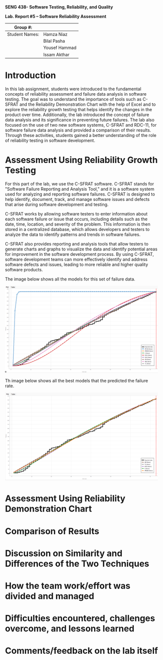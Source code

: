 **SENG 438- Software Testing, Reliability, and Quality**

**Lab. Report \#5 – Software Reliability Assessment**

| Group \#:       |   |
|-----------------|---|
| Student Names:  | Hamza Niaz |
|                 | Bilal Pasha |
|                 | Yousef Hammad |
|                 | Issam Akthar |

# Introduction

In this lab assignment, students were introduced to the fundamental concepts of reliability assessment and failure data analysis in software testing. The goal was to understand the importance of tools such as C-SFRAT and the Reliability Demonstration Chart with the help of Excel and to explore the reliability growth testing that helps identify the changes in the product over time. Additionally, the lab introduced the concept of failure data analysis and its significance in preventing future failures. The lab also focused on the use of two new software systems, C-SFRAT and RDC-11, for software failure data analysis and provided a comparison of their results. Through these activities, students gained a better understanding of the role of reliability testing in software development.

# Assessment Using Reliability Growth Testing 

For this part of the lab, we use the C-SFRAT software. C-SFRAT stands for "Software Failure Reporting and Analysis Tool," and it is a software system used for analyzing and reporting software failures. C-SFRAT is designed to help identify, document, track, and manage software issues and defects that arise during software development and testing.

C-SFRAT works by allowing software testers to enter information about each software failure or issue that occurs, including details such as the date, time, location, and severity of the problem. This information is then stored in a centralized database, which allows developers and testers to analyze the data to identify patterns and trends in software failures.

C-SFRAT also provides reporting and analysis tools that allow testers to generate charts and graphs to visualize the data and identify potential areas for improvement in the software development process. By using C-SFRAT, software development teams can more effectively identify and address software defects and issues, leading to more reliable and higher quality software products.

The image below shows all the models for this set of failure data.

![](./media/7.png)

Th image below shows all the best models that the predicted the failure rate.

![](./media/6.png)

# Assessment Using Reliability Demonstration Chart 

# 

# Comparison of Results

# Discussion on Similarity and Differences of the Two Techniques

# How the team work/effort was divided and managed

# 

# Difficulties encountered, challenges overcome, and lessons learned

# Comments/feedback on the lab itself
